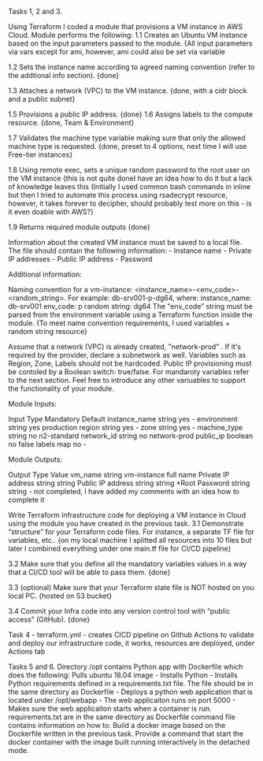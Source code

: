 
Tasks 1, 2 and 3.

Using Terraform I coded a module that provisions a VM instance in AWS Cloud. Module performs the following:
1.1 Creates an Ubuntu VM instance based on the input parameters passed to the module. 
{All input parameters via vars except for ami, however, ami could also be set via variable

1.2 Sets the instance name according to agreed naming convention (refer to the addtional info section). 
{done}

1.3 Attaches a network (VPC) to the VM instance. 
{done, with a cidr block and a public subnet}

1.5 Provisions a public IP address. {done} 1.6 Assigns labels to the compute resource. 
{done, Team & Environment}

1.7 Validates the machine type variable making sure that only the allowed machine type is requested. 
{done, preset to 4 options, next time I will use Free-tier instances}

1.8 Using remote exec, sets a unique random password to the root user on the VM instance {this is not quite doneI have an idea how to do it but a lack of knowledge leaves this 
(Initially I used common bash commands in inline but then I tried to automate this process using rsadecrypt resource, however, it takes forever to decipher, should probably test more on this - is it even doable with AWS?}

1.9 Returns required module outputs 
{done}

Information about the created VM instance must be saved to a local file. The file should contain the following information: - Instance name - Private IP addresses - Public IP address - Password

Additional information:

Naming convention for a vm-instance: <instance_name>-<env_code>-<random_string>. For example: db-srv001-p-dg64, where: instance_name: db-srv001 env_code: p random string: dg64 The "env_code” string must be parsed from the environment variable using a Terraform function inside the module. 
{To meet name convention requirements, I used variables + random string resource}

Assume that a network (VPC) is already created, "network-prod" . If it's required by the provider, declare a subnetwork as well. Variables such as Region, Zone, Labels should not be hardcoded. Public IP provisioning must be contoled by a Boolean switch: true/false. For mandaroty variables refer to the next section. Feel free to introduce any other variuables to support the functionality of your module.

Module Inputs:

Input Type Mandatory Default instance_name string yes - environment string yes production region string yes - zone string yes - machine_type string no n2-standard network_id string no network-prod public_ip boolean no false labels map no -

Module Outputs:

Output Type Value vm_name string vm-instance full name Private IP address string string Public IP address string string *Root Password string string - not completed, I have added my comments with an idea how to complete it

Write Terraform infrastructure code for deploying a VM instance in Cloud using the module you have created in the previous task.
3.1 Demonstrate “structure” for your Terraform code files. For instance, a separate TF file for variables, etc.. 
{on my local machine I splitted all resources into 10 files but later I combined everything under one main.tf file for CI/CD pipeline}

3.2 Make sure that you define all the mandatory variables values in a way that a CI/CD tool will be able to pass them. 
{done}

3.3 (optional) Make sure that your Terraform state file is NOT hosted on you local PC. 
{hosted on S3 bucket}

3.4 Commit your Infra code into any version control tool with “public access” (GitHub). 
{done}

Task 4 - terraform.yml - creates CICD pipeline on Github Actions to validate and deploy our infrastructure code, it works, resources are deployed, under Actions tab

Tasks 5 and 6.
Directory /opt contains Python app with Dockerfile which does the following: Pulls ubuntu 18.04 image - Installs Python - Installs Python requirements defined in a requirements.txt file. The file should be in the same directory as Dockerfile - Deploys a python web application that is located under /opt/webapp - The web applicaiton runs on port 5000 - Makes sure the web applicaiton starts when a container is run. requirements.txt are in the same directory as Dockerfile command file contains information on how to:
Build a docker image based on the Dockerfile written in the previous task. Provide a command that start the docker container with the image built running interactively in the detached mode.
